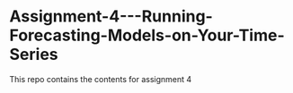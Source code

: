 # Assignment-4---Running-Forecasting-Models-on-Your-Time-Series
This repo contains the contents for assignment 4
